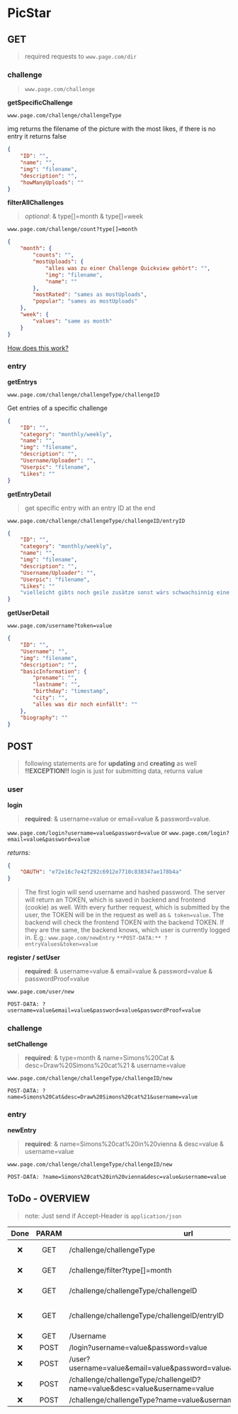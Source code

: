 # PicStar

## GET

> required requests to `www.page.com/dir`

### challenge

> `www.page.com/challenge`

**getSpecificChallenge**

`www.page.com/challenge/challengeType `

img returns the filename of the picture with the most likes, if there is no entry it returns false

```json
{
	"ID": "",
	"name": "",
	"img": "filename",
	"description": "", 
	"howManyUploads": ""
}
```

**filterAllChallenges**

> _optional_: & type[]=month & type[]=week

`www.page.com/challenge/count?type[]=month`

```json
{
	"month": {
		"counts": "",
		"mostUploads": {
			"alles was zu einer Challenge Quickview gehört": "",
			"img": "filename",
			"name": ""
		},
		"mostRated": "sames as mostUploads",
		"popular": "sames as mostUploads"
	},
	"week": {
		"values": "same as month"
	}
}
```

[How does this work?](http://stackoverflow.com/questions/1763508/passing-arrays-as-url-parameter)

### entry

**getEntrys**

`www.page.com/challenge/challengeType/challengeID`

Get entries of a specific challenge

```json
{
	"ID": "",
	"category": "monthly/weekly",
	"name": "",
	"img": "filename",
	"description": "",
	"Username/Uploader": "",
	"Userpic": "filename",
	"Likes": ""
}
```

**getEntryDetail**

> get specific entry with an entry ID at the end

`www.page.com/challenge/challengeType/challengeID/entryID` 

```json
{
	"ID": "",
	"category": "monthly/weekly",
	"name": "",
	"img": "filename",
	"description": "",
	"Username/Uploader": "",
	"Userpic": "filename",
	"Likes": ""
	"vielleicht gibts noch geile zusätze sonst wärs schwachsinnig eine eigene Funktion im Backend zu machen"
}
```

**getUserDetail**

`www.page.com/username?token=value`

```json
{
	"ID": "",
	"Username": "",
	"img": "filename",
	"description": "",
	"basicInformation": {
		"prename": "",
		"lastname": "",
		"birthday": "timestamp",
		"city": "",
		"alles was dir noch einfällt": ""
	},
	"biography": ""
}
```

## POST

> following statements are for **updating** and **creating** as well
**!!EXCEPTION!!** login is just for submitting data, returns value

### user

**login**

> **required**: & username=value or email=value & password=value.

`www.page.com/login?username=value&password=value`
or
`www.page.com/login?email=value&password=value`

_returns:_
```json
{
	"OAUTH": "e72e16c7e42f292c6912e7710c838347ae178b4a"
}
```
> The first login will send username and hashed password. The server will return an TOKEN, which is saved in backend and frontend (cookie) as well. With every further request, which is submitted by the user, the TOKEN will be in the request as well as `& token=value`. The backend will check the frontend TOKEN with the backend TOKEN. If they are the same, the backend knows, which user is currently logged in. E.g.: `www.page.com/newEntry` `**POST-DATA:** ?entryValues&token=value`

**register / setUser**

> **required**: & username=value & email=value & password=value & passwordProof=value 

`www.page.com/user/new`

`POST-DATA: ?username=value&email=value&password=value&passwordProof=value`

### challenge

**setChallenge**

> **required**: & type=month & name=Simons%20Cat & desc=Draw%20Simons%20cat%21 & username=value

`www.page.com/challenge/challengeType/challengeID/new`

`POST-DATA: ?name=Simons%20Cat&desc=Draw%20Simons%20cat%21&username=value`

### entry

**newEntry**

> **required**: & name=Simons%20cat%20in%20vienna & desc=value & username=value

`www.page.com/challenge/challengeType/challengeID/new`

`POST-DATA: ?name=Simons%20cat%20in%20vienna&desc=value&username=value`

## 

## ToDo - OVERVIEW

> note: Just send if Accept-Header is `application/json`

| Done | PARAM | url                                  | Description 
| :---:| :---: | ------------------------             | --- 
| :x:  | GET   | /challenge/challengeType             | get all challenges _challengeType = month, day, week,..._
| :x:  | GET   | /challenge/filter?type[]=month       | filters all challenges into Popular, Most Uploads, etc., see above
| :x:  | GET   | /challenge/challengeType/challengeID | get all entrys from e.g.: /challenge/monthly/244225
| :x:  | GET   | /challenge/challengeType/challengeID/entryID | get specific entry from challenge. E.g.: /challenge/monthly/244225/412423
| :x:  | GET   | /Username                            | returns all userinformation
| :x:  | POST  | /login?username=value&password=value | OTOKEN FTW ! :bowtie:
| :x:  | POST  | /user?username=value&email=value&password=value&passwordProof=value | add new user
| :x:  | POST  | /challenge/challengeType/challengeID?name=value&desc=value&username=value | add new entry
| :x:  | POST  | /challenge/challengeType?name=value&username=value | add new challenge
